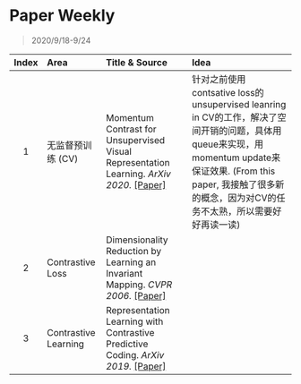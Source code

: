 # Paper Weekly

> 2020/9/18-9/24

|Index|Area|Title & Source|Idea|
|:---:|:--|:-------------|:---|
|1|无监督预训练 (CV)|Momentum Contrast for Unsupervised Visual Representation Learning. *ArXiv 2020.* [[Paper]](https://arxiv.org/pdf/1911.05722.pdf)|针对之前使用contsative loss的unsupervised leanring in CV的工作，解决了空间开销的问题，具体用queue来实现，用momentum update来保证效果. (From this paper, 我接触了很多新的概念，因为对CV的任务不太熟，所以需要好好再读一读)|
|2|Contrastive Loss|Dimensionality Reduction by Learning an Invariant Mapping. *CVPR 2006.* [[Paper]](http://yann.lecun.com/exdb/publis/pdf/hadsell-chopra-lecun-06.pdf)|
|3|Contrastive Learning|Representation Learning with Contrastive Predictive Coding. *ArXiv 2019.* [[Paper]](https://arxiv.org/pdf/1807.03748.pdf)|
